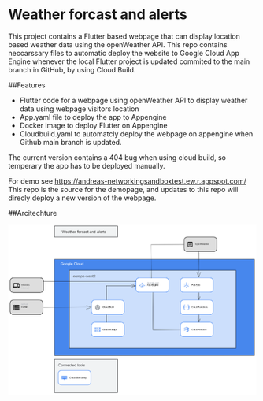# Weather forcast and alerts

This project contains a Flutter based webpage that can display location based weather data using the openWeather API.
This repo contains neccarssary files to automatic deploy the website to Google Cloud App Engine whenever the local Flutter project is updated commited to the main branch in GitHub, by using Cloud Build.

##Features

- Flutter code for a webpage using openWeather API to  display weather data using webpage visitors location 
- App.yaml file to deploy the app to Appengine
- Docker image to deploy Flutter on Appengine
- Cloudbuild.yaml to automatcly deploy the webpage on appengine when Github main branch is updated.

The current version contains a 404 bug when using cloud build, so temperary the app has to be deployed manually.

For demo see https://andreas-networkingsandboxtest.ew.r.appspot.com/
This repo is the source for the demopage, and updates to this repo will direcly deploy a new version of the webpage. 

##Arcitechture


![Alt text here](arcitechture.png)



